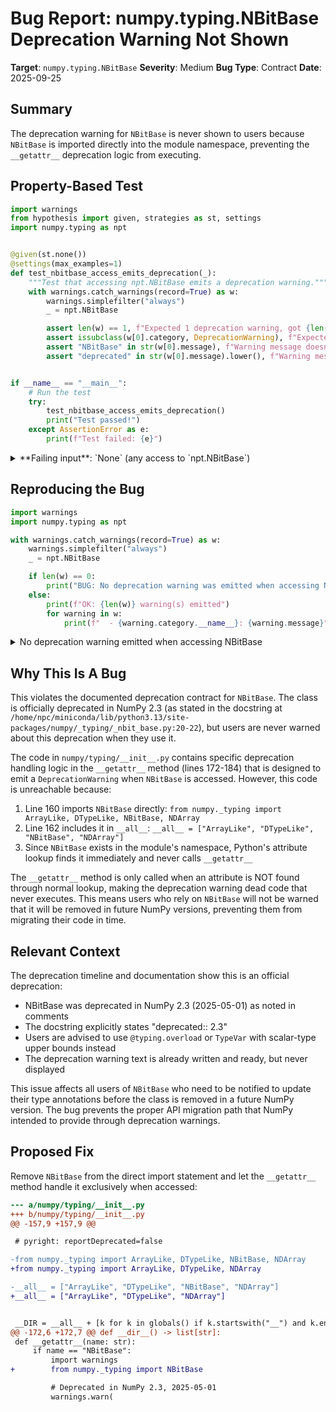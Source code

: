 # Bug Report: numpy.typing.NBitBase Deprecation Warning Not Shown

**Target**: `numpy.typing.NBitBase`
**Severity**: Medium
**Bug Type**: Contract
**Date**: 2025-09-25

## Summary

The deprecation warning for `NBitBase` is never shown to users because `NBitBase` is imported directly into the module namespace, preventing the `__getattr__` deprecation logic from executing.

## Property-Based Test

```python
import warnings
from hypothesis import given, strategies as st, settings
import numpy.typing as npt


@given(st.none())
@settings(max_examples=1)
def test_nbitbase_access_emits_deprecation(_):
    """Test that accessing npt.NBitBase emits a deprecation warning."""
    with warnings.catch_warnings(record=True) as w:
        warnings.simplefilter("always")
        _ = npt.NBitBase

        assert len(w) == 1, f"Expected 1 deprecation warning, got {len(w)}"
        assert issubclass(w[0].category, DeprecationWarning), f"Expected DeprecationWarning, got {w[0].category}"
        assert "NBitBase" in str(w[0].message), f"Warning message doesn't mention NBitBase: {w[0].message}"
        assert "deprecated" in str(w[0].message).lower(), f"Warning message doesn't mention deprecation: {w[0].message}"


if __name__ == "__main__":
    # Run the test
    try:
        test_nbitbase_access_emits_deprecation()
        print("Test passed!")
    except AssertionError as e:
        print(f"Test failed: {e}")
```

<details>

<summary>
**Failing input**: `None` (any access to `npt.NBitBase`)
</summary>
```
Test failed: Expected 1 deprecation warning, got 0
```
</details>

## Reproducing the Bug

```python
import warnings
import numpy.typing as npt

with warnings.catch_warnings(record=True) as w:
    warnings.simplefilter("always")
    _ = npt.NBitBase

    if len(w) == 0:
        print("BUG: No deprecation warning was emitted when accessing NBitBase")
    else:
        print(f"OK: {len(w)} warning(s) emitted")
        for warning in w:
            print(f"  - {warning.category.__name__}: {warning.message}")
```

<details>

<summary>
No deprecation warning emitted when accessing NBitBase
</summary>
```
BUG: No deprecation warning was emitted when accessing NBitBase
```
</details>

## Why This Is A Bug

This violates the documented deprecation contract for `NBitBase`. The class is officially deprecated in NumPy 2.3 (as stated in the docstring at `/home/npc/miniconda/lib/python3.13/site-packages/numpy/_typing/_nbit_base.py:20-22`), but users are never warned about this deprecation when they use it.

The code in `numpy/typing/__init__.py` contains specific deprecation handling logic in the `__getattr__` method (lines 172-184) that is designed to emit a `DeprecationWarning` when `NBitBase` is accessed. However, this code is unreachable because:

1. Line 160 imports `NBitBase` directly: `from numpy._typing import ArrayLike, DTypeLike, NBitBase, NDArray`
2. Line 162 includes it in `__all__`: `__all__ = ["ArrayLike", "DTypeLike", "NBitBase", "NDArray"]`
3. Since `NBitBase` exists in the module's namespace, Python's attribute lookup finds it immediately and never calls `__getattr__`

The `__getattr__` method is only called when an attribute is NOT found through normal lookup, making the deprecation warning dead code that never executes. This means users who rely on `NBitBase` will not be warned that it will be removed in future NumPy versions, preventing them from migrating their code in time.

## Relevant Context

The deprecation timeline and documentation show this is an official deprecation:
- NBitBase was deprecated in NumPy 2.3 (2025-05-01) as noted in comments
- The docstring explicitly states "deprecated:: 2.3"
- Users are advised to use `@typing.overload` or `TypeVar` with scalar-type upper bounds instead
- The deprecation warning text is already written and ready, but never displayed

This issue affects all users of `NBitBase` who need to be notified to update their type annotations before the class is removed in a future NumPy version. The bug prevents the proper API migration path that NumPy intended to provide through deprecation warnings.

## Proposed Fix

Remove `NBitBase` from the direct import statement and let the `__getattr__` method handle it exclusively when accessed:

```diff
--- a/numpy/typing/__init__.py
+++ b/numpy/typing/__init__.py
@@ -157,9 +157,9 @@

 # pyright: reportDeprecated=false

-from numpy._typing import ArrayLike, DTypeLike, NBitBase, NDArray
+from numpy._typing import ArrayLike, DTypeLike, NDArray

-__all__ = ["ArrayLike", "DTypeLike", "NBitBase", "NDArray"]
+__all__ = ["ArrayLike", "DTypeLike", "NDArray"]


 __DIR = __all__ + [k for k in globals() if k.startswith("__") and k.endswith("__")]
@@ -172,6 +172,7 @@ def __dir__() -> list[str]:
 def __getattr__(name: str):
     if name == "NBitBase":
         import warnings
+        from numpy._typing import NBitBase

         # Deprecated in NumPy 2.3, 2025-05-01
         warnings.warn(
```